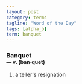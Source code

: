 ```yaml
---
layout: post
category: terms
tagline: "Word of the Day"
tags: [alpha_b]
term: banquet
---
```


<h3>Banquet<br/> <small>&mdash; v. (ban<span>&middot;</span>quet)</small></h3>
<p><ol><li>a teller's resignation</li>
</ol></p>

